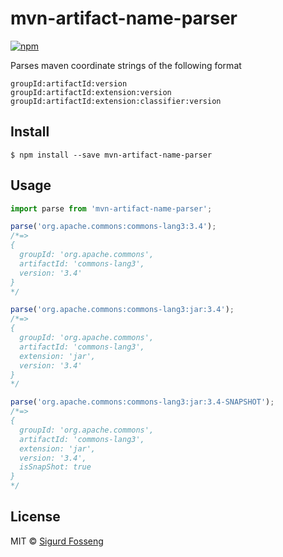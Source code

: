 # mvn-artifact-name-parser

[![npm][npm-image]][npm-url]

[travis-image]: https://img.shields.io/travis/laat/mvn-dl.svg?style=flat&branch=master
[travis-url]: https://travis-ci.org/laat/mvn-dl
[npm-image]: https://img.shields.io/npm/v/mvn-artifact-name-parser.svg?style=flat
[npm-url]: https://npmjs.org/package/mvn-artifact-name-parser

Parses maven coordinate strings of the following format

```
groupId:artifactId:version
groupId:artifactId:extension:version
groupId:artifactId:extension:classifier:version
```

## Install

```
$ npm install --save mvn-artifact-name-parser
```

## Usage

```javascript
import parse from 'mvn-artifact-name-parser';

parse('org.apache.commons:commons-lang3:3.4');
/*=>
{
  groupId: 'org.apache.commons',
  artifactId: 'commons-lang3',
  version: '3.4'
}
*/

parse('org.apache.commons:commons-lang3:jar:3.4');
/*=>
{
  groupId: 'org.apache.commons',
  artifactId: 'commons-lang3',
  extension: 'jar',
  version: '3.4'
}
*/

parse('org.apache.commons:commons-lang3:jar:3.4-SNAPSHOT');
/*=>
{
  groupId: 'org.apache.commons',
  artifactId: 'commons-lang3',
  extension: 'jar',
  version: '3.4',
  isSnapShot: true
}
*/
```

## License

MIT © [Sigurd Fosseng](http://github.com/laat)
